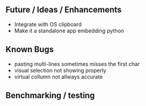 Future / Ideas / Enhancements
-----------------------------

- Integrate with OS clipboard
- Make it a standalone app embedding python


Known Bugs
----------

- pasting multi-lines sometimes misses the first char 
- visual selection  not showing properly
- virtual collumn not allways accurate


Benchmarking / testing
----------------------

